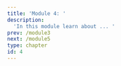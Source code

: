 ```yaml
---
title: 'Module 4: '
description:
  'In this module learn about ... '
prev: /module3
next: /module5
type: chapter
id: 4
---
```

